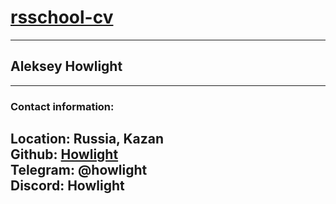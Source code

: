 # [rsschool-cv](https://github.com/howlight/rsschool-cv)
---------
## Aleksey Howlight
---------
### Contact information:
**Location:** Russia, Kazan\
**Github:** [Howlight](https://github.com/howlight)\
**Telegram:** @howlight\
**Discord:** Howlight
---------